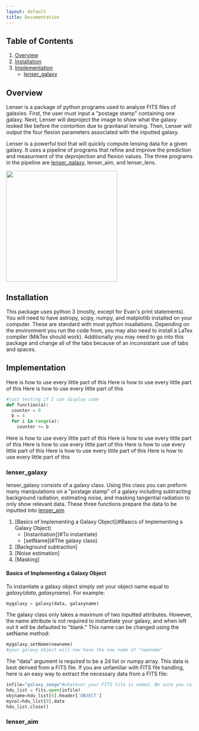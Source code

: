 ```yaml
---
layout: default
title: Documentation
---
```


## Table of Contents
1. [Overview](#overview)
2. [Installation](#installation)
3. [Implementation](#implementation)
    - [lenser_galaxy](#lenser_galaxy)
    


## Overview
Lenser is a package of python programs used to analyze FITS files of galaxies. First, the user must input a "postage stamp" containing one galaxy. Next, Lenser will deproject the image to show what the galaxy looked like before the contortion due to gravitanal lensing. Then, Lenser will output the four flexion parameters associated with the inputted galaxy.

Lenser is a powerful tool that will quickly compute lensing data for a given galaxy. It uses a pipeline of programs that refine and improve the prediction and measurment of the deprojection and flexion values. The three programs in the pipeline are [lenser_galaxy](#lenser_galaxy), lenser_aim, and lenser_lens.




<img src="https://i.imgur.com/uFtAFu0.jpg" width="300">



## Installation
This package uses python 3 (mostly, except for Evan's print statements). You will need to have astropy, scipy, numpy, and matplotlib installed on your computer. These are standard with most python insallations. Depending on the environment you run the code from, you may also need to install a LaTex compiler (MikTex should work). Additionally you may need to go into this package and change all of the tabs because of an inconsistant use of tabs and spaces.
## Implementation
Here is how to use every little part of this
Here is how to use every little part of this
Here is how to use every little part of this

```python
#just testing if I can display code
def function(a):
  counter = 0
  b = 4
  for i in range(a):
    counter += b
```

Here is how to use every little part of this
Here is how to use every little part of this
Here is how to use every little part of this
Here is how to use every little part of this
Here is how to use every little part of this
Here is how to use every little part of this
### lenser_galaxy
lenser_galaxy consists of a galaxy class. Using this class you can preform many manipulations on a "postage stamp" of a galaxy including subtracting background radiation, estimating noise, and masking tangential radiation to only show relevant data. These three functions prepare the data to be inputted into [lenser_aim](#lenser_aim)
1. [Basics of Implementing a Galaxy Object](#Basics of Implementing a Galaxy Object)
    - [Instantiation](#To instantiate)
    - [setName](#The galaxy class)
1. [Background subtraction]
1. [Noise estimation]
1. [Masking]
#### Basics of Implementing a Galaxy Object
To instantiate a galaxy object simply set your object name equal to $galaxy(data, galaxyname)$. For example:

```python
mygalaxy = galaxy(data, galaxyname)
```

The galaxy class only takes a maximum of two inputted attributes. However, the name attribute is not required to instantiate your galaxy, and when left out it will be defaulted to "blank." This name can be changed using the setName method:

```python
mygalaxy.setName(newname)
#your galaxy object will now have the new name of "newname"
```
The "data" argument is required to be a 2d list or numpy array. This data is best derived from a FITS file. If you are unfamiliar with FITS file handling, here is an easy way to extract the necessary data from a FITS file:

```python
infile="galaxy_image"#whatever your FITS file is named. Be sure you call it from the correct directory
hdu_list = fits.open(infile)
objname=hdu_list[0].header['OBJECT']
myval=hdu_list[0].data
hdu_list.close()
```

### lenser_aim
